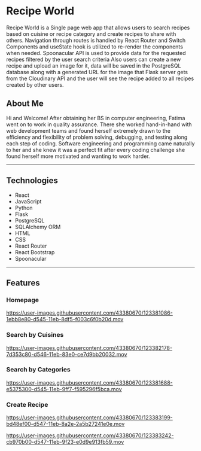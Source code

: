
# Recipe World
Recipe World is a Single page web app that allows users to search recipes based on cuisine or recipe category and  create recipes to share with others.
Navigation through routes is handled by React Router and Switch Components and useState hook is utilized to re-render the components when needed.
Spoonacular API is used to provide data for the requested recipes filtered by the user search criteria Also users can create a new recipe and  upload an image for it, data will be saved in the PostgreSQL database along with a generated URL for the image that Flask server gets from the Cloudinary API and the user will see the recipe added to all recipes created by other users.


## About Me
Hi and Welcome! 
After obtaining her BS in computer engineering, Fatima went on to work in quality assurance. There she worked hand-in-hand with web development teams and found herself extremely drawn to the efficiency and flexibility of problem solving, debugging, and testing along each step of coding. Software engineering and programming came naturally to her and she knew it was a perfect fit after every coding challenge she found herself more motivated and wanting to work harder.

---
## Technologies
* React
* JavaScript
* Python
* Flask
* PostgreSQL
* SQLAlchemy ORM
* HTML
* CSS
* React Router
* React Bootstrap
* Spoonacular
---
## Features

### Homepage

https://user-images.githubusercontent.com/43380670/123381086-1ebb8e80-d545-11eb-8df5-f003c6f0b20d.mov



### Search by Cuisines

https://user-images.githubusercontent.com/43380670/123382178-7d353c80-d546-11eb-83e0-ce7d9bb20032.mov



### Search by Categories
 
https://user-images.githubusercontent.com/43380670/123381688-e5375300-d545-11eb-9ff7-f595296f5bca.mov



### Create Recipe

https://user-images.githubusercontent.com/43380670/123383199-bd48ef00-d547-11eb-8a2e-2a5b27241e0e.mov

https://user-images.githubusercontent.com/43380670/123383242-cb970b00-d547-11eb-9f23-e0d9e913fb59.mov








